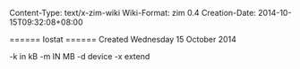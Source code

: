 Content-Type: text/x-zim-wiki
Wiki-Format: zim 0.4
Creation-Date: 2014-10-15T09:32:08+08:00

====== Iostat ======
Created Wednesday 15 October 2014

-k in kB
-m IN MB
-d device
-x extend
